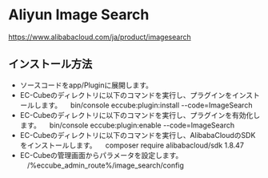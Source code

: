 # Aliyun Image Search
https://www.alibabacloud.com/ja/product/imagesearch

## インストール方法
- ソースコードをapp/Pluginに展開します。
- EC-Cubeのディレクトリに以下のコマンドを実行し、プラグインをインストールします。
　bin/console eccube:plugin:install --code=ImageSearch
- EC-Cubeのディレクトリに以下のコマンドを実行し、プラグインを有効化します。
　bin/console eccube:plugin:enable --code=ImageSearch
- EC-Cubeのディレクトリに以下のコマンドを実行し、AlibabaCloudのSDKをインストールします。
　composer require alibabacloud/sdk 1.8.47
- EC-Cubeの管理画面からパラメータを設定します。
　/%eccube_admin_route%/image_search/config
